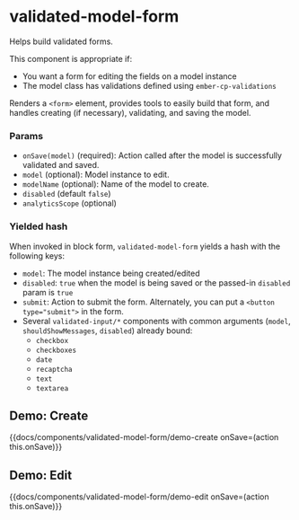 # validated-model-form
Helps build validated forms.

This component is appropriate if:
- You want a form for editing the fields on a model instance
- The model class has validations defined using `ember-cp-validations`

Renders a `<form>` element, provides tools to easily build that form, and handles
creating (if necessary), validating, and saving the model.

### Params
* `onSave(model)` (required): Action called after the model is successfully validated and saved.
* `model` (optional): Model instance to edit.
* `modelName` (optional): Name of the model to create.
* `disabled` (default `false`)
* `analyticsScope` (optional)

### Yielded hash
When invoked in block form, `validated-model-form` yields a hash with the following keys:

* `model`: The model instance being created/edited
* `disabled`: `true` when the model is being saved or the passed-in `disabled` param is `true`
* `submit`: Action to submit the form. Alternately, you can put a `<button type="submit">` in the form.
* Several `validated-input/*` components with common arguments (`model`, `shouldShowMessages`, `disabled`) already bound:
    * `checkbox`
    * `checkboxes`
    * `date`
    * `recaptcha`
    * `text`
    * `textarea`

## Demo: Create
{{docs/components/validated-model-form/demo-create onSave=(action this.onSave)}}

## Demo: Edit
{{docs/components/validated-model-form/demo-edit onSave=(action this.onSave)}}
